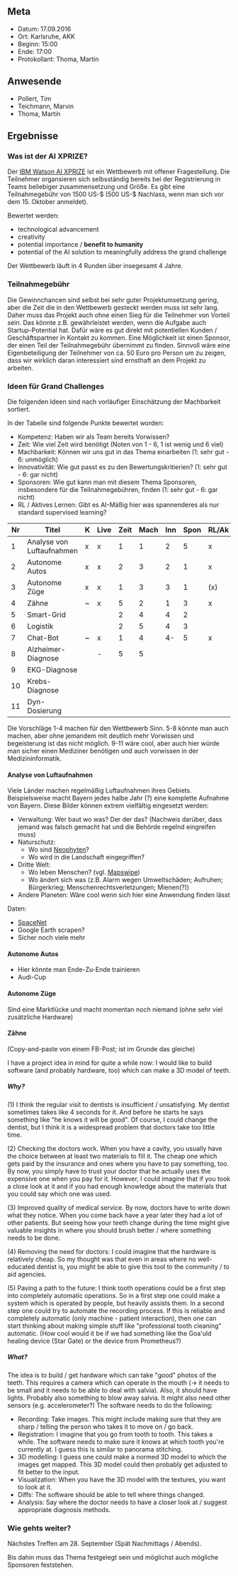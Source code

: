 ## Meta
* Datum: 17.09.2016
* Ort: Karlsruhe, AKK
* Beginn: 15:00
* Ende: 17:00
* Protokollant: Thoma, Martin


## Anwesende

* Pollert, Tim
* Teichmann, Marvin
* Thoma, Martin


## Ergebnisse

### Was ist der AI XPRIZE?

Der [IBM Watson AI XPRIZE](http://ai.xprize.org/) ist ein Wettbewerb mit
offener Fragestellung. Die Teilnehmer organsieren sich selbsständig bereits bei
der Registrierung in Teams beliebiger zusammensetzung und Größe. Es gibt eine
Teilnahmegebühr von 1500 US-$ (500 US-$ Nachlass, wenn man sich vor dem 15. Oktober anmeldet).

Bewertet werden:

* technological advancement
* creativity
* potential importance / **benefit to humanity**
* potential of the AI solution to meaningfully address the grand challenge

Der Wettbewerb läuft in 4 Runden über insegesamt 4 Jahre.


### Teilnahmegebühr

Die Gewinnchancen sind selbst bei sehr guter Projektumsetzung gering, aber die
Zeit die in den Wettbewerb gesteckt werden muss ist sehr lang. Daher muss das
Projekt auch ohne einen Sieg für die Teilnehmer von Vorteil sein. Das könnte
z.B. gewährleistet werden, wenn die Aufgabe auch Startup-Potential hat. Dafür
wäre es gut direkt mit potentiellen Kunden / Geschäftspartner in Kontakt zu
kommen. Eine Möglichkeit ist einen Sponsor, der einen Teil der Teilnahmegebühr
übernimmt zu finden. Sinnvoll wäre eine Eigenbeteiligung der Teilnehmer von ca.
50 Euro pro Person um zu zeigen, dass wir wirklich daran interessiert sind
ernsthaft an dem Projekt zu arbeiten.


### Ideen für Grand Challenges

Die folgenden Ideen sind nach vorläufiger Einschätzung der Machbarkeit
sortiert.

In der Tabelle sind folgende Punkte bewertet worden:

* Kompetenz: Haben wir als Team bereits Vorwissen?
* Zeit: Wie viel Zeit wird benötigt (Noten von 1 - 6, 1 ist wenig und 6 viel)
* Machbarkeit: Können wir uns gut in das Thema einarbeiten (1: sehr gut - 6: unmöglich)
* Innovativität: Wie gut passt es zu den Bewertungskritierien? (1: sehr gut - 6: gar nicht)
* Sponsoren: Wie gut kann man mit diesem Thema Sponsoren, insbesondere für die Teilnahmegebühren, finden (1: sehr gut - 6: gar nicht)
* RL / Aktives Lernen: Gibt es AI-Mäßig hier was spannenderes als nur standard supervised learning?


| Nr  | Titel                     | K   | Live | Zeit | Mach | Inn | Spon | RL/Ak |
| --- | ------------------------- | --- | ---- | ---- | ---- | --- | ---- | ----- |
| 1   | Analyse von Luftaufnahmen | x   | x    | 1    | 1    | 2   | 5    | x     |
| 2   | Autonome Autos            | x   | x    | 2    | 3    | 2   | 1    | x     |
| 3   | Autonome Züge             | x   | x    | 1    | 3    | 3   | 1    | (x)   |
| 4   | Zähne                     | ~   | x    | 5    | 2    | 1   | 3    | x     |
| 5   | Smart-Grid                |     |      | 2    | 4    | 4   | 2    |       |
| 6   | Logistik                  |     |      | 2    | 5    | 4   | 3    |       |
| 7   | Chat-Bot                  | ~   | x    | 1    | 4    | 4-  | 5    | x     |
| 8   | Alzheimer-Diagnose        |     | -    | 5    | 5    |     |      |       |
| 9   | EKG-Diagnose              |     |      |      |      |     |      |       |
| 10  | Krebs-Diagnose            |     |      |      |      |     |      |       |
| 11  | Dyn-Dosierung             |     |      |      |      |     |      |       |

Die Vorschläge 1-4 machen für den Wettbewerb Sinn. 5-8 könnte man auch machen,
aber ohne jemandem mit deutlich mehr Vorwissen und begeisterung ist das nicht
möglich. 9-11 wäre cool, aber auch hier würde man sicher einen Mediziner
benötigen und auch vorwissen in der Medizininformatik.


#### Analyse von Luftaufnahmen

Viele Länder machen regelmäßig Luftaufnahmen ihres Gebiets. Beispielsweise
macht Bayern jedes halbe Jahr (?) eine komplette Aufnahme von Bayern. Diese
Bilder können extrem vielfältig eingesetzt werden:

* Verwaltung: Wer baut wo was? Der der das? (Nachweis darüber, dass jemand was
  falsch gemacht hat und die Behörde regelnd eingreifen muss)
* Naturschutz:
    * Wo sind [Neophyten](https://de.wikipedia.org/wiki/Neobiota)?
    * Wo wird in die Landschaft eingegriffen?
* Dritte Welt:
    * Wo leben Menschen? (vgl. [Mapswipe](https://play.google.com/store/apps/details?id=org.missingmaps.mapswipe))
    * Wo ändert sich was (z.B. Alarm wegen Umweltschäden; Aufruhen; Bürgerkrieg; Menschenrechtsverletzungen; Mienen(?))
* Andere Planeten: Wäre cool wenn sich hier eine Anwendung finden lässt


Daten:

* [SpaceNet](https://devblogs.nvidia.com/parallelforall/exploring-spacenet-dataset-using-digits/)
* Google Earth scrapen?
* Sicher noch viele mehr


#### Autonome Autos

* Hier könnte man Ende-Zu-Ende trainieren
* Audi-Cup


#### Autonome Züge

Sind eine Marktlücke und macht momentan noch niemand (ohne sehr viel zusätzliche Hardware)


#### Zähne

(Copy-and-paste von einem FB-Post; ist im Grunde das gleiche)

I have a project idea in mind for quite a while now: I would like to build software (and probably hardware, too) which can make a 3D model of teeth.

##### Why?
(1) I think the regular visit to dentists is insufficient / unsatisfying. My dentist sometimes takes like 4 seconds for it. And before he starts he says something like "he knows it will be good". Of course, I could change the dentist, but I think it is a widespread problem that doctors take too little time.

(2) Checking the doctors work. When you have a cavity, you usually have the choice between at least two materials to fill it. The cheap one which gets paid by the insurance and ones where you have to pay something, too. By now, you simply have to trust your doctor that he actually uses the expensive one when you pay for it. However, I could imagine that if you took a close look at it and if you had enough knowledge about the materials that you could say which one was used.

(3) Improved quality of medical service. By now, doctors have to write down what they notice. When you come back have a year later they had a lot of other patients. But seeing how your teeth change during the time might give valuable insights in where you should brush better / where something needs to be done.

(4) Removing the need for doctors: I could imagine that the hardware is relatively cheap. So my thought was that even in areas where no well-educated dentist is, you might be able to give this tool to the community / to aid agencies.

(5) Paving a path to the future: I think tooth operations could be a first step into completely automatic operations. So in a first step one could make a system which is operated by people, but heavily assists them. In a second step one could try to automate the recording process. If this is reliable and completely automatic (only machine - patient interaction), then one can start thinking about making simple stuff like "professional tooth cleaning" automatic. (How cool would it be if we had something like the Goa'uld healing device (Star Gate) or the device from Prometheus?)

#####  What?
The idea is to build / get hardware which can take "good" photos of the teeth. This requires a camera which can operate in the mouth (-> it needs to be small and it needs to be able to deal with salvia). Also, it should have lights. Probably also something to blow away salvia. It might also need other sensors (e.g. accelerometer?)
The software needs to do the following:
* Recording: Take images. This might include making sure that they are sharp / telling the person who takes it to move on / go back.
* Registration: I imagine that you go from tooth to tooth. This takes a while. The software needs to make sure it knows at which tooth you're currently at. I guess this is similar to panorama stitching.
* 3D modelling: I guess one could make a normed 3D model to which the images get mapped. This 3D model could then probably get adjusted to fit better to the input.
* Visualization: When you have the 3D model with the textures, you want to look at it.
* Diffs: The software should be able to tell where things changed.
* Analysis: Say where the doctor needs to have a closer look at / suggest appropriate diagnosis methods.


### Wie gehts weiter?

Nächstes Treffen am 28. September (Spät Nachmittags / Abends).

Bis dahin muss das Thema festgelegt sein und möglichst auch mögliche Sponsoren
feststehen.
